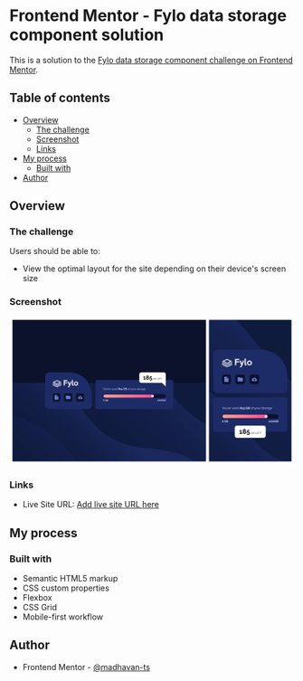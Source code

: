 # Frontend Mentor - Fylo data storage component solution

This is a solution to the [Fylo data storage component challenge on Frontend Mentor](https://www.frontendmentor.io/challenges/fylo-data-storage-component-1dZPRbV5n). 

## Table of contents

- [Overview](#overview)
  - [The challenge](#the-challenge)
  - [Screenshot](#screenshot)
  - [Links](#links)
- [My process](#my-process)
  - [Built with](#built-with)
- [Author](#author)

## Overview

### The challenge

Users should be able to:

- View the optimal layout for the site depending on their device's screen size

### Screenshot

![](./screenshot.png)

### Links

- Live Site URL: [Add live site URL here](https://fancy-dasik-0d72aa.netlify.app/Fylo%20data%20storage%20component/)

## My process

### Built with

- Semantic HTML5 markup
- CSS custom properties
- Flexbox
- CSS Grid
- Mobile-first workflow

## Author

- Frontend Mentor - [@madhavan-ts](https://www.frontendmentor.io/profile/madhavan-ts)